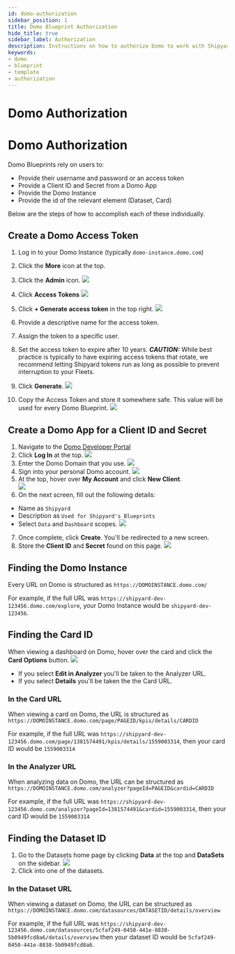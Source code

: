 ```yaml
---
id: domo-authorization
sidebar_position: 1
title: Domo Blueprint Authorization
hide_title: true
sidebar_label: Authorization
description: Instructions on how to authorize Domo to work with Shipyard's low-code Domo templates.
keywords:
- domo
- blueprint
- template
- authorization
---
```


# Domo Authorization
# Domo Authorization

Domo Blueprints rely on users to:

- Provide their username and password or an access token
- Provide a Client ID and Secret from a Domo App
- Provide the Domo Instance
- Provide the id of the relevant element (Dataset, Card)

Below are the steps of how to accomplish each of these individually.

## Create a Domo Access Token
1. Log in to your Domo Instance (typically `domo-instance.domo.com`)
2. Click the **More** icon at the top.
3. Click the **Admin** icon.
![](https://cdn.sanity.io/images/2xyydva6/production/0824b018c087e1e75590abb856cebe8f56b4317f-1594x1194.png?w=450)

4. Click **Access Tokens**
![](https://cdn.sanity.io/images/2xyydva6/production/06e65051020d1e9c7bd18747253baae899de6221-722x816.png?w=450)

5. Click **+ Generate access token** in the top right.
![](https://cdn.sanity.io/images/2xyydva6/production/39a610acb32037697c5f08fab8040ed8a62e18ec-2796x510.png?w=450)

6. Provide a descriptive name for the access token.
7. Assign the token to a specific user.
8. Set the access token to expire after 10 years.
**_CAUTION:_**
While best practice is typically to have expiring access tokens that rotate, we recommend letting Shipyard tokens run as long as possible to prevent interruption to your Fleets.

9. Click **Generate**.
![](https://cdn.sanity.io/images/2xyydva6/production/b04e6814cf900247205d6d1fc16f0a1943504810-1360x274.png?w=450)

10. Copy the Access Token and store it somewhere safe. This value will be used for every Domo Blueprint.
![](https://cdn.sanity.io/images/2xyydva6/production/04ea0732ad492a78192da86a20d440ebc450c447-1116x224.png?w=450)
## Create a Domo App for a Client ID and Secret

1. Navigate to the [Domo Developer Portal](https://developer.domo.com/)
2. Click **Log In** at the top.
![](https://cdn.sanity.io/images/2xyydva6/production/2c2179c7c519195bb0d9925d3ccb71b834eaca7e-2860x752.png?w=450)
3. Enter the Domo Domain that you use. 
![](https://cdn.sanity.io/images/2xyydva6/production/885040f05fc5dc08fdbba9d906f397fd5deb6ef1-1346x904.png?w=450)
4. Sign into your personal Domo account.
![](https://cdn.sanity.io/images/2xyydva6/production/596c118d96e83d213af2e7d5425e31f22067a477-1012x1030.png?w=450)
5. At the top, hover over **My Account** and click **New Client**.  
![](https://cdn.sanity.io/images/2xyydva6/production/bbd86e70d02f27043546b109bc2a3337f5156c44-414x596.png?w=450)
6. On the next screen, fill out the following details:
- Name as `Shipyard`
- Description as `Used for Shipyard's Blueprints`
- Select `Data` and `Dashboard` scopes.
![](https://cdn.sanity.io/images/2xyydva6/production/5f93f7af80cd0857e08e85a7ed8173a87d140fe0-1848x1212.png?w=450)
7. Once complete, click **Create**. You'll be redirected to a new screen.
8. Store the **Client ID** and **Secret** found on this page.
![](https://cdn.sanity.io/images/2xyydva6/production/c058f52389e734882e99b0c6965c1fd19996eec4-2860x1328.png?w=450)
## Finding the Domo Instance

Every URL on Domo is structured as `https://DOMOINSTANCE.domo.com/`

For example, if the full URL was `https://shipyard-dev-123456.domo.com/explore`, your Domo Instance would be `shipyard-dev-123456`.

## Finding the Card ID

When viewing a dashboard on Domo, hover over the card and click the **Card Options** button.
![](https://cdn.sanity.io/images/2xyydva6/production/89309078653a49adc2a2b4c073315fe05b0ba9d6-552x682.png?w=450)
- If you select **Edit in Analyzer** you'll be taken to the Analyzer URL.
- If you select **Details** you'll be taken the the Card URL.

### In the Card URL

When viewing a card on Domo, the URL is structured as `https://DOMOINSTANCE.domo.com/page/PAGEID/kpis/details/CARDID`

For example, if the full URL was `https://shipyard-dev-123456.domo.com/page/1381574491/kpis/details/1559003314`, then your card ID would be `1559003314`

### In the Analyzer URL

When analyzing data on Domo, the URL can be structured as `https://DOMOINSTANCE.domo.com/analyzer?pageId=PAGEID&cardid=CARDID`

For example, if the full URL was `https://shipyard-dev-123456.domo.com/analyzer?pageId=1381574491&cardid=1559003314`, then your card ID would be `1559003314`

## Finding the Dataset ID

1. Go to the Datasets home page by clicking **Data** at the top and **DataSets** on the sidebar.
![](https://cdn.sanity.io/images/2xyydva6/production/987a9a13b7bc81e1f84ce396a0b27b85dc399e08-1352x900.png?w=450)
2. Click into one of the datasets.

### In the Dataset URL
When viewing a dataset on Domo, the URL can be structured as `https://DOMOINSTANCE.domo.com/datasources/DATASETID/details/overview`

For example, if the full URL was `https://shipyard-dev-123456.domo.com/datasources/5cfaf249-0450-441e-8838-5b0949fcd8a6/details/overview` then your dataset ID would be `5cfaf249-0450-441e-8838-5b0949fcd8a6`.
